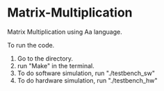 # Matrix-Multiplication
Matrix Multiplication using Aa language.

To run the code.
1) Go to the directory.
2) run "Make" in the terminal.
3) To do software simulation, run "./testbench_sw"
4) To do hardware simulation, run "./testbench_hw"

